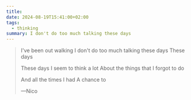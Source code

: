 ```yaml
---
title: 
date: 2024-08-19T15:41:00+02:00
tags:
  - thinking
summary: I don't do too much talking these days
---
```

> I've been out walking
> I don't do too much talking these days
> These days
> 
> These days I seem to think a lot
> About the things that I forgot to do
> 
> And all the times I had
> A chance to
> 
> —Nico